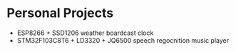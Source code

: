 # Personal Projects

- ESP8266 + SSD1206 weather boardcast clock
- STM32F103C8T6 + LD3320 + JQ6500 speech regocnition music player